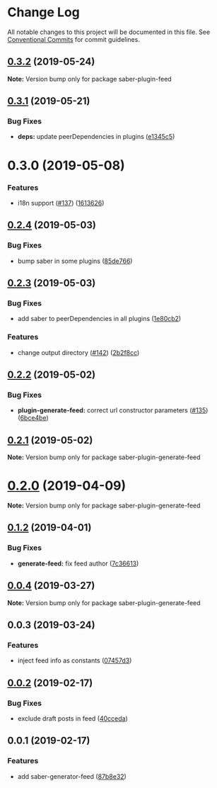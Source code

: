 # Change Log

All notable changes to this project will be documented in this file.
See [Conventional Commits](https://conventionalcommits.org) for commit guidelines.

## [0.3.2](https://github.com/saberland/saber/compare/saber-plugin-feed@0.3.1...saber-plugin-feed@0.3.2) (2019-05-24)

**Note:** Version bump only for package saber-plugin-feed

## [0.3.1](https://github.com/egoist/saber/compare/saber-plugin-feed@0.3.0...saber-plugin-feed@0.3.1) (2019-05-21)

### Bug Fixes

- **deps:** update peerDependencies in plugins ([e1345c5](https://github.com/egoist/saber/commit/e1345c5))

# 0.3.0 (2019-05-08)

### Features

- i18n support ([#137](https://github.com/egoist/saber/issues/137)) ([1613626](https://github.com/egoist/saber/commit/1613626))

## [0.2.4](https://github.com/egoist/saber/compare/saber-plugin-generate-feed@0.2.3...saber-plugin-generate-feed@0.2.4) (2019-05-03)

### Bug Fixes

- bump saber in some plugins ([85de766](https://github.com/egoist/saber/commit/85de766))

## [0.2.3](https://github.com/egoist/saber/compare/saber-plugin-generate-feed@0.2.2...saber-plugin-generate-feed@0.2.3) (2019-05-03)

### Bug Fixes

- add saber to peerDependencies in all plugins ([1e80cb2](https://github.com/egoist/saber/commit/1e80cb2))

### Features

- change output directory ([#142](https://github.com/egoist/saber/issues/142)) ([2b2f8cc](https://github.com/egoist/saber/commit/2b2f8cc))

## [0.2.2](https://github.com/egoist/saber/compare/saber-plugin-generate-feed@0.2.1...saber-plugin-generate-feed@0.2.2) (2019-05-02)

### Bug Fixes

- **plugin-generate-feed:** correct url constructor parameters ([#135](https://github.com/egoist/saber/issues/135)) ([6bce4be](https://github.com/egoist/saber/commit/6bce4be))

## [0.2.1](https://github.com/egoist/saber/compare/saber-plugin-generate-feed@0.2.0...saber-plugin-generate-feed@0.2.1) (2019-05-02)

**Note:** Version bump only for package saber-plugin-generate-feed

# [0.2.0](https://github.com/egoist/saber/compare/saber-plugin-generate-feed@0.1.2...saber-plugin-generate-feed@0.2.0) (2019-04-09)

**Note:** Version bump only for package saber-plugin-generate-feed

## [0.1.2](https://github.com/egoist/saber/compare/saber-plugin-generate-feed@0.1.1...saber-plugin-generate-feed@0.1.2) (2019-04-01)

### Bug Fixes

- **generate-feed:** fix feed author ([7c36613](https://github.com/egoist/saber/commit/7c36613))

## [0.0.4](https://github.com/egoist/saber/compare/saber-plugin-generate-feed@0.0.3...saber-plugin-generate-feed@0.0.4) (2019-03-27)

**Note:** Version bump only for package saber-plugin-generate-feed

## 0.0.3 (2019-03-24)

### Features

- inject feed info as constants ([07457d3](https://github.com/egoist/saber/commit/07457d3))

## [0.0.2](https://github.com/egoist/saber/compare/saber-generator-feed@0.0.1...saber-generator-feed@0.0.2) (2019-02-17)

### Bug Fixes

- exclude draft posts in feed ([40cceda](https://github.com/egoist/saber/commit/40cceda))

## 0.0.1 (2019-02-17)

### Features

- add saber-generator-feed ([87b8e32](https://github.com/egoist/saber/commit/87b8e32))
